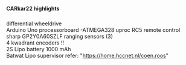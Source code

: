 #### CARkar22 highlights
#####
differential wheeldrive<br>
Arduino Uno processorboard -ATMEGA328 uproc 
RC5 remote control  
sharp GP2Y0A60SZLF ranging sensors (3)   
4 kwadrant encoders !!  
2S Lipo battery 1000 mAh  
Batwat Lipo supervisor refer: "https://home.hccnet.nl/coen.roos"  
